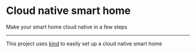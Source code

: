 # Cloud native smart home

Make your smart home cloud native in a few steps

---

This project uses [kind] to easily set up a cloud native smart home


[kind]: https://github.com/kubernetes-sigs/kind


